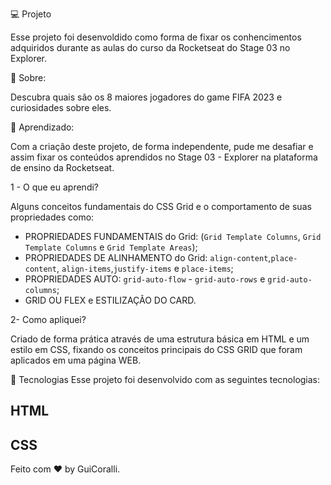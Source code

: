 💻 Projeto

Esse projeto foi desenvoldido como forma de fixar os conhencimentos
adquiridos durante as aulas do curso da Rocketseat do Stage 03 no Explorer.

📜 Sobre:

Descubra quais são os 8 maiores jogadores do game FIFA 2023 e curiosidades sobre eles.

🧠 Aprendizado:

Com a criação deste projeto, de forma independente, pude me desafiar e assim fixar os
conteúdos aprendidos no Stage 03 - Explorer na plataforma de ensino da Rocketseat.

1 - O que eu aprendi?

Alguns conceitos fundamentais do CSS Grid e o comportamento de suas propriedades como:

 - PROPRIEDADES FUNDAMENTAIS do Grid: (`Grid Template Columns`, `Grid Template Columns` e `Grid Template Areas`);
 - PROPRIEDADES DE ALINHAMENTO do Grid: `align-content`,`place-content`, `align-items`,`justify-items` e `place-items`;
 - PROPRIEDADES AUTO: `grid-auto-flow`  - `grid-auto-rows` e  `grid-auto-columns`;
 - GRID OU FLEX e ESTILIZAÇÃO DO CARD.

2- Como apliquei?

Criado de forma prática através de uma estrutura básica em HTML e um estilo em CSS, fixando os conceitos principais do CSS GRID que foram aplicados em uma página WEB. 


🚀 Tecnologias
Esse projeto foi desenvolvido com as seguintes tecnologias:

 ## HTML
 ## CSS

Feito com ♥ by GuiCoralli.